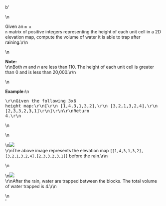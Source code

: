 b'<div class="question-description">\n<p><p>Given an <code>m x n</code> matrix of positive integers representing the height of each unit cell in a 2D elevation map, compute the volume of water it is able to trap after raining.\r\n</p>\n<p><b>Note:</b><br/>\r\nBoth <i>m</i> and <i>n</i> are less than 110. The height of each unit cell is greater than 0 and is less than 20,000.\r\n</p>\n<p><b>Example:</b>\n<pre>\r\nGiven the following 3x6 height map:\r\n[\r\n  [1,4,3,1,3,2],\r\n  [3,2,1,3,2,4],\r\n  [2,3,3,2,3,1]\r\n]\r\n\r\nReturn 4.\r\n</pre>\n</p>\n<p>\n<img src="https://leetcode.com/static/images/problemset/rainwater_empty.png"><br/>\r\nThe above image represents the elevation map <code>[[1,4,3,1,3,2],[3,2,1,3,2,4],[2,3,3,2,3,1]]</code> before the rain.\r\n</img></p>\n<p>\n<img src="https://leetcode.com/static/images/problemset/rainwater_fill.png"/><br/>\r\nAfter the rain, water are trapped between the blocks. The total volume of water trapped is 4.\r\n</p></p>\n</div>'
